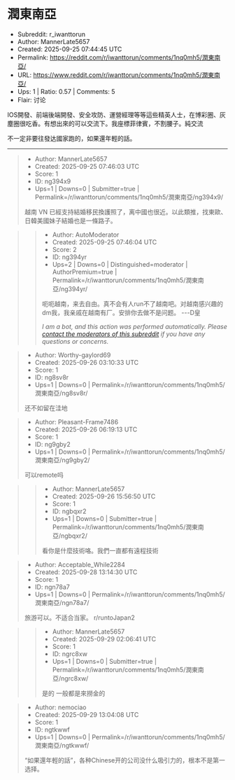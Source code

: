 # 潤東南亞

- Subreddit: r_iwanttorun
- Author: MannerLate5657
- Created: 2025-09-25 07:44:45 UTC
- Permalink: https://reddit.com/r/iwanttorun/comments/1nq0mh5/潤東南亞/
- URL: https://www.reddit.com/r/iwanttorun/comments/1nq0mh5/潤東南亞/
- Ups: 1 | Ratio: 0.57 | Comments: 5
- Flair: 讨论


IOS開發、前端後端開發、安全攻防、運營經理等等這些精英人士，在博彩圈、灰塵圈很吃香。有想出來的可以交流下。我座標菲律賓，不割腰子。純交流

不一定非要往發达國家跑的，如果還年輕的話。


---

> - Author: MannerLate5657
> - Created: 2025-09-25 07:46:03 UTC
> - Score: 1
> - ID: ng394x9
> - Ups=1 | Downs=0 | Submitter=true | Permalink=/r/iwanttorun/comments/1nq0mh5/潤東南亞/ng394x9/
>
> 越南 VN 已經支持結婚移民換護照了，离中國也很近。以此類推，找東歐、日韓美國妹子結婚也是一條路子。

>> - Author: AutoModerator
>> - Created: 2025-09-25 07:46:04 UTC
>> - Score: 2
>> - ID: ng394yr
>> - Ups=2 | Downs=0 | Distinguished=moderator | AuthorPremium=true | Permalink=/r/iwanttorun/comments/1nq0mh5/潤東南亞/ng394yr/
>>
>> 呃呃越南，来去自由。真不会有人run不了越南吧。对越南感兴趣的dm我，我亲戚在越南有厂。安排你去做不是问题。 ---D皇
>> 
>> *I am a bot, and this action was performed automatically. Please [contact the moderators of this subreddit](/message/compose/?to=/r/iwanttorun) if you have any questions or concerns.*

> - Author: Worthy-gaylord69
> - Created: 2025-09-26 03:10:33 UTC
> - Score: 1
> - ID: ng8sv8r
> - Ups=1 | Downs=0 | Permalink=/r/iwanttorun/comments/1nq0mh5/潤東南亞/ng8sv8r/
>
> 还不如留在洼地

> - Author: Pleasant-Frame7486
> - Created: 2025-09-26 06:19:13 UTC
> - Score: 1
> - ID: ng9gby2
> - Ups=1 | Downs=0 | Permalink=/r/iwanttorun/comments/1nq0mh5/潤東南亞/ng9gby2/
>
> 可以remote吗

>> - Author: MannerLate5657
>> - Created: 2025-09-26 15:56:50 UTC
>> - Score: 1
>> - ID: ngbqxr2
>> - Ups=1 | Downs=0 | Submitter=true | Permalink=/r/iwanttorun/comments/1nq0mh5/潤東南亞/ngbqxr2/
>>
>> 看你是什麼技術咯。我們一直都有遠程技術

> - Author: Acceptable_While2284
> - Created: 2025-09-28 13:14:30 UTC
> - Score: 1
> - ID: ngn78a7
> - Ups=1 | Downs=0 | Permalink=/r/iwanttorun/comments/1nq0mh5/潤東南亞/ngn78a7/
>
> 旅游可以。不适合当家。              r/runtoJapan2

>> - Author: MannerLate5657
>> - Created: 2025-09-29 02:06:41 UTC
>> - Score: 1
>> - ID: ngrc8xw
>> - Ups=1 | Downs=0 | Submitter=true | Permalink=/r/iwanttorun/comments/1nq0mh5/潤東南亞/ngrc8xw/
>>
>> 是的
>> 一般都是來撈金的

> - Author: nemociao
> - Created: 2025-09-29 13:04:08 UTC
> - Score: 1
> - ID: ngtkwwf
> - Ups=1 | Downs=0 | Permalink=/r/iwanttorun/comments/1nq0mh5/潤東南亞/ngtkwwf/
>
> “如果還年輕的話”，各种Chinese开的公司没什么吸引力的，根本不是第一选择。
